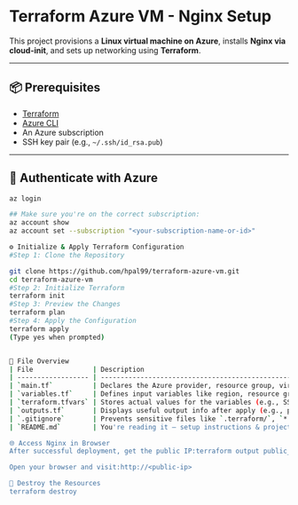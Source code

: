 # Terraform Azure VM - Nginx Setup

This project provisions a **Linux virtual machine on Azure**, installs **Nginx via cloud-init**, and sets up networking using **Terraform**.

---

## 📦 Prerequisites

- [Terraform](https://developer.hashicorp.com/terraform/install)
- [Azure CLI](https://learn.microsoft.com/en-us/cli/azure/install-azure-cli)
- An Azure subscription
- SSH key pair (e.g., `~/.ssh/id_rsa.pub`)

---

## 🔐 Authenticate with Azure

```bash
az login

## Make sure you're on the correct subscription:
az account show
az account set --subscription "<your-subscription-name-or-id>"

⚙️ Initialize & Apply Terraform Configuration
#Step 1: Clone the Repository

git clone https://github.com/hpal99/terraform-azure-vm.git
cd terraform-azure-vm
#Step 2: Initialize Terraform
terraform init
#Step 3: Preview the Changes
terraform plan
#Step 4: Apply the Configuration
terraform apply
(Type yes when prompted)


📁 File Overview
| File               | Description                                                                                               |
| ------------------ | --------------------------------------------------------------------------------------------------------- |
| `main.tf`          | Declares the Azure provider, resource group, virtual network, subnet, NIC, public IP, and virtual machine |
| `variables.tf`     | Defines input variables like region, resource group name, VM size, etc.                                   |
| `terraform.tfvars` | Stores actual values for the variables (e.g., SSH key path, VM name)                                      |
| `outputs.tf`       | Displays useful output info after apply (e.g., public IP address)                                         |
| `.gitignore`       | Prevents sensitive files like `.terraform/`, `*.tfstate` from being committed                             |
| `README.md`        | You're reading it — setup instructions & project info                                                     |

🌐 Access Nginx in Browser
After successful deployment, get the public IP:terraform output public_ip

Open your browser and visit:http://<public-ip>

🔁 Destroy the Resources
terraform destroy
